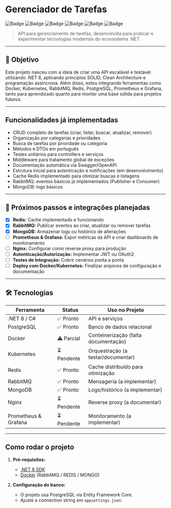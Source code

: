 # Gerenciador de Tarefas

![Badge](https://img.shields.io/badge/.NET-8-blue)
![Badge](https://img.shields.io/badge/Async--Await-green)
![Badge](https://img.shields.io/badge/SOLID-purple)
![Badge](https://img.shields.io/badge/Docker-lightgrey)
![Badge](https://img.shields.io/badge/Kubernetes-lightblue)
![Badge](https://img.shields.io/badge/Redis-orange)

> API para gerenciamento de tarefas, desenvolvida para praticar e experimentar tecnologias modernas do ecossistema .NET.

---

## 🎯 Objetivo

Este projeto nasceu com a ideia de criar uma API escalável e testável utilizando .NET 8, aplicando princípios SOLID, Clean Architecture e programação assíncrona. Além disso, estou integrando ferramentas como Docker, Kubernetes, RabbitMQ, Redis, PostgreSQL, Prometheus e Grafana, tanto para aprendizado quanto para montar uma base sólida para projetos futuros.

---

##  Funcionalidades já implementadas

- CRUD completo de tarefas (criar, listar, buscar, atualizar, remover)
- Organização por categorias e prioridades
- Busca de tarefas por prioridade ou categoria
- Métodos e DTOs em português
- Testes unitários para controllers e serviços
- Middleware para tratamento global de exceções
- Documentação automática via Swagger/OpenAPI
- Estrutura inicial para autenticação e notificações (em desenvolvimento)
- Cache Redis implementado para otimizar buscas e listagens
- RabbitMQ: eventos básicos já implementados (Publisher e Consumer)
- MongoDB: logs básicos
---

## 🚧 Próximos passos e integrações planejadas

- [x] **Redis:** Cache implementado e funcionando
- [x] **RabbitMQ:** Publicar eventos ao criar, atualizar ou remover tarefas
- [x] **MongoDB:** Armazenar logs ou histórico de alterações
- [ ] **Prometheus & Grafana:** Expor métricas da API e criar dashboards de monitoramento
- [ ] **Nginx:** Configurar como reverse proxy para produção
- [ ] **Autenticação/Autorização:** Implementar JWT ou OAuth2
- [ ] **Testes de Integração:** Cobrir cenários ponta a ponta
- [ ] **Deploy com Docker/Kubernetes:** Finalizar arquivos de configuração e documentação

---

## 🛠 Tecnologias

| Ferramenta            | Status      | Uso no Projeto                        |
|-----------------------|-------------|---------------------------------------|
| .NET 8 / C#           | ✅ Pronto   | API e serviços                        |
| PostgreSQL            | ✅ Pronto   | Banco de dados relacional             |
| Docker                | ⚠️ Parcial  | Conteinerização (falta documentação)  |
| Kubernetes            | ⏳ Pendente | Orquestração (a testar/documentar)    |
| Redis                 | ✅ Pronto   | Cache distribuído para otimização     |
| RabbitMQ              | ✅ Pronto  | Mensageria (a implementar)            |
| MongoDB               | ✅ Pronto | Logs/histórico (a implementar)        |
| Nginx                 | ⏳ Pendente | Reverse proxy (a documentar)          |
| Prometheus & Grafana  | ⏳ Pendente | Monitoramento (a implementar)         |

---

##  Como rodar o projeto

1. **Pré-requisitos:**
   - [.NET 8 SDK](https://dotnet.microsoft.com/download)
   - [Docker](https://www.docker.com/) (RabbitMQ / REDIS / MONGO)

2. **Configuração do banco:**
   - O projeto usa PostgreSQL via Entity Framework Core.
   - Ajuste a connection string em `appsettings.json`:


